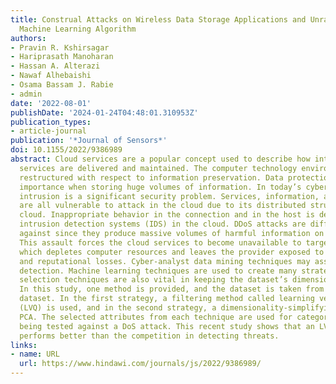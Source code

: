 ```yaml
---
title: Construal Attacks on Wireless Data Storage Applications and Unraveling Using
  Machine Learning Algorithm
authors:
- Pravin R. Kshirsagar
- Hariprasath Manoharan
- Hassan A. Alterazi
- Nawaf Alhebaishi
- Osama Bassam J. Rabie
- admin
date: '2022-08-01'
publishDate: '2024-01-24T04:48:01.310953Z'
publication_types:
- article-journal
publication: '*Journal of Sensors*'
doi: 10.1155/2022/9386989
abstract: Cloud services are a popular concept used to describe how internet-based
  services are delivered and maintained. The computer technology environment is being
  restructured with respect to information preservation. Data protection is of critical
  importance when storing huge volumes of information. In today’s cyber world, an
  intrusion is a significant security problem. Services, information, and services
  are all vulnerable to attack in the cloud due to its distributed structure of the
  cloud. Inappropriate behavior in the connection and in the host is detected using
  intrusion detection systems (IDS) in the cloud. DDoS attacks are difficult to protect
  against since they produce massive volumes of harmful information on the network.
  This assault forces the cloud services to become unavailable to target consumers,
  which depletes computer resources and leaves the provider exposed to massive financial
  and reputational losses. Cyber-analyst data mining techniques may assist in intrusion
  detection. Machine learning techniques are used to create many strategies. Attribute
  selection techniques are also vital in keeping the dataset’s dimensionality low.
  In this study, one method is provided, and the dataset is taken from the NSL-KDD
  dataset. In the first strategy, a filtering method called learning vector quantization
  (LVQ) is used, and in the second strategy, a dimensionality-simplifying method called
  PCA. The selected attributes from each technique are used for categorization before
  being tested against a DoS attack. This recent study shows that an LVQ-based SVM
  performs better than the competition in detecting threats.
links:
- name: URL
  url: https://www.hindawi.com/journals/js/2022/9386989/
---
```

